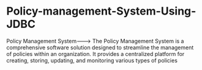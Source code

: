# Policy-management-System-Using-JDBC
Policy Management System---> The Policy Management System is a comprehensive software solution designed to streamline the management of policies within an organization. It provides a centralized platform for creating, storing, updating, and monitoring various types of policies
